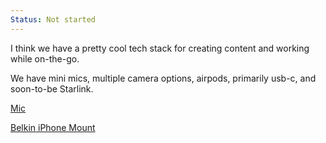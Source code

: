 ```yaml
---
Status: Not started
---
```

I think we have a pretty cool tech stack for creating content and working while on-the-go.  
  
We have mini mics, multiple camera options, airpods, primarily usb-c, and soon-to-be Starlink.  
  
  
[Mic](https://www.amazon.com/dp/B0DNQ5D1H4?ref=ppx_yo2ov_dt_b_fed_asin_title)

[Belkin iPhone Mount](https://www.apple.com/shop/product/HQ642ZM/A/belkin-iphone-mount-with-magsafe-for-mac-notebooks)